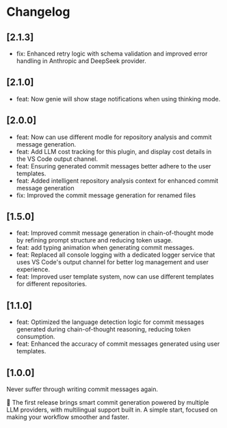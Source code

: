 # Changelog

## [2.1.3]
- fix: Enhanced retry logic with schema validation and improved error handling in Anthropic and DeepSeek provider.

## [2.1.0]
- feat: Now genie will show stage notifications when using thinking mode.

## [2.0.0]
- feat: Now can use different modle for repository analysis and commit message generation.
- feat: Add LLM cost tracking for this plugin, and display cost details in the VS Code output channel.
- feat: Ensuring generated commit messages better adhere to the user templates.
- feat: Added intelligent repository analysis context for enhanced commit message generation
- fix: Improved the commit message generation for renamed files

## [1.5.0]
- feat: Improved commit message generation in chain-of-thought mode by refining prompt structure and reducing token usage.
- feat: add typing animation when generating commit messages.
- feat: Replaced all console logging with a dedicated logger service that uses VS Code's output channel for better log management and user experience.
- feat: Improved user template system, now can use different templates for different repositories.

## [1.1.0]

- feat: Optimized the language detection logic for commit messages generated during chain-of-thought reasoning, reducing token consumption.
- feat: Enhanced the accuracy of commit messages generated using user templates.

## [1.0.0]

Never suffer through writing commit messages again.

🎉 The first release brings smart commit generation powered by multiple LLM providers, with multilingual support built in.
A simple start, focused on making your workflow smoother and faster.